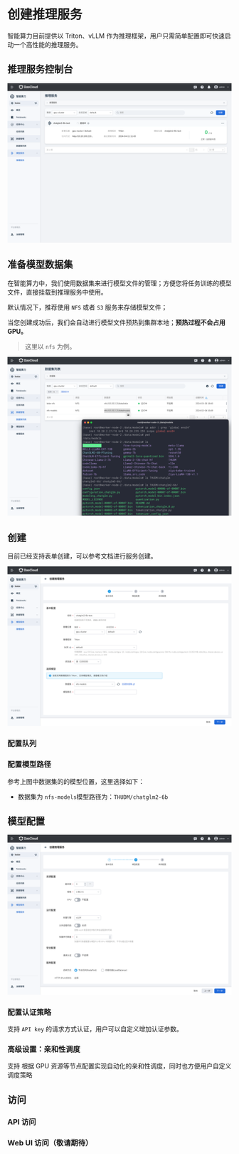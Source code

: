# 创建推理服务

智能算力目前提供以 Triton、vLLM 作为推理框架，用户只需简单配置即可快速启动一个高性能的推理服务。

## 推理服务控制台

![点击创建](../../images/interface01.png)

## 准备模型数据集

在智能算力中，我们使用数据集来进行模型文件的管理；方便您将任务训练的模型文件，直接挂载到推理服务中使用。

默认情况下，推荐使用 `NFS` 或者 `S3` 服务来存储模型文件；

当您创建成功后，我们会自动进行模型文件预热到集群本地；**预热过程不会占用 GPU。**

> 这里以 `nfs` 为例。

![点击创建](../../images/interface04.png)

## 创建

目前已经支持表单创建，可以参考文档进行服务创建。

![点击创建](../../images/interface02.png)

### 配置队列

### 配置模型路径

参考上图中数据集的的模型位置，这里选择如下：

- 数据集为 `nfs-models`模型路径为：`THUDM/chatglm2-6b`

## 模型配置

![点击创建](../../images/interface03.png)

### 配置认证策略

支持 `API key` 的请求方式认证，用户可以自定义增加认证参数。

### 高级设置：亲和性调度

支持 根据 GPU 资源等节点配置实现自动化的亲和性调度，同时也方便用户自定义调度策略

## 访问

### API 访问

### Web UI 访问（敬请期待）
